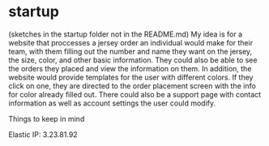 # startup

(sketches in the startup folder not in the README.md)
My idea is for a website that proccesses a jersey order an individual would make for their team, with them filling out the number and name they want on the jersey, the size, color, and other basic information. They could also be able to see the orders they placed and view the information on them. In addition, the website would provide templates for the user with different colors. If they click on one, they are directed to the order placement screen with the info for color already filled out. There could also be a support page with contact information as well as account settings the user could modify.

Things to keep in mind

Elastic IP: 3.23.81.92
